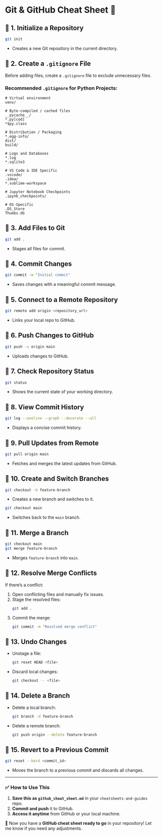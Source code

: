 # Git & GitHub Cheat Sheet 🚀

## 📌 1. Initialize a Repository
```bash
git init
```
- Creates a new Git repository in the current directory.

## 📌 2. Create a `.gitignore` File
Before adding files, create a `.gitignore` file to exclude unnecessary files.

### Recommended `.gitignore` for Python Projects:
```
# Virtual environment
venv/

# Byte-compiled / cached files
__pycache__/
*.py[cod]
*$py.class

# Distribution / Packaging
*.egg-info/
dist/
build/

# Logs and Databases
*.log
*.sqlite3

# VS Code & IDE Specific
.vscode/
.idea/
*.sublime-workspace

# Jupyter Notebook Checkpoints
.ipynb_checkpoints/

# OS-Specific
.DS_Store
Thumbs.db
```

## 📌 3. Add Files to Git
```bash
git add .
```
- Stages all files for commit.

## 📌 4. Commit Changes
```bash
git commit -m "Initial commit"
```
- Saves changes with a meaningful commit message.

## 📌 5. Connect to a Remote Repository
```bash
git remote add origin <repository_url>
```
- Links your local repo to GitHub.

## 📌 6. Push Changes to GitHub
```bash
git push -u origin main
```
- Uploads changes to GitHub.

## 📌 7. Check Repository Status
```bash
git status
```
- Shows the current state of your working directory.

## 📌 8. View Commit History
```bash
git log --oneline --graph --decorate --all
```
- Displays a concise commit history.

## 📌 9. Pull Updates from Remote
```bash
git pull origin main
```
- Fetches and merges the latest updates from GitHub.

## 📌 10. Create and Switch Branches
```bash
git checkout -b feature-branch
```
- Creates a new branch and switches to it.

```bash
git checkout main
```
- Switches back to the `main` branch.

## 📌 11. Merge a Branch
```bash
git checkout main
git merge feature-branch
```
- Merges `feature-branch` into `main`.

## 📌 12. Resolve Merge Conflicts
If there’s a conflict:
1. Open conflicting files and manually fix issues.
2. Stage the resolved files:
   ```bash
   git add .
   ```
3. Commit the merge:
   ```bash
   git commit -m "Resolved merge conflict"
   ```

## 📌 13. Undo Changes
- Unstage a file:
  ```bash
  git reset HEAD <file>
  ```
- Discard local changes:
  ```bash
  git checkout -- <file>
  ```

## 📌 14. Delete a Branch
- Delete a local branch:
  ```bash
  git branch -d feature-branch
  ```
- Delete a remote branch:
  ```bash
  git push origin --delete feature-branch
  ```

## 📌 15. Revert to a Previous Commit
```bash
git reset --hard <commit_id>
```
- Moves the branch to a previous commit and discards all changes.

---

### **✅ How to Use This**
1. **Save this as `github_cheat_sheet.md`** in your `cheatsheets-and-guides` repo.
2. **Commit and push** it to GitHub.
3. **Access it anytime** from GitHub or your local machine.

🚀 Now you have a **GitHub cheat sheet ready to go** in your repository! Let me know if you need any adjustments.
